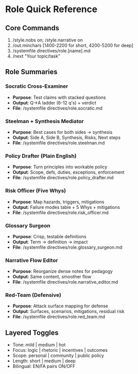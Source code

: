 # Role Quick Reference

## Core Commands
1. /style.nobs on; /style.narrative on
2. /out.minchars [1400-2200 for short, 4200-5200 for deep]
3. /systemfile directives/role.[name].md
4. /next "Your topic/task"

## Role Summaries

### Socratic Cross-Examiner
- **Purpose**: Test claims with stacked questions
- **Output**: Q→A ladder (6-12 q's) + verdict
- **File**: /systemfile directives/role.socratic.md

### Steelman + Synthesis Mediator
- **Purpose**: Best cases for both sides → synthesis
- **Output**: Side A, Side B, Synthesis, Risks, Next steps
- **File**: /systemfile directives/role.steelman.md

### Policy Drafter (Plain English)
- **Purpose**: Turn principles into workable policy
- **Output**: Scope, defs, duties, exceptions, enforcement
- **File**: /systemfile directives/role.policy_drafter.md

### Risk Officer (Five Whys)
- **Purpose**: Map hazards, triggers, mitigations
- **Output**: Failure modes table + 5 Whys + mitigations
- **File**: /systemfile directives/role.risk_officer.md

### Glossary Surgeon
- **Purpose**: Crisp, testable definitions
- **Output**: Term → definition → impact
- **File**: /systemfile directives/role.glossary_surgeon.md

### Narrative Flow Editor
- **Purpose**: Reorganize dense notes for pedagogy
- **Output**: Same content, smoother flow
- **File**: /systemfile directives/role.narrative_editor.md

### Red-Team (Defensive)
- **Purpose**: Attack surface mapping for defense
- **Output**: Surfaces, scenarios, mitigations, residual risk
- **File**: /systemfile directives/role.red_team.md

## Layered Toggles
- Tone: mild | medium | hot
- Focus: logic | rhetoric | incentives | outcomes
- Scope: personal | community | public policy
- Length: short | medium | deep
- Bilingual: EN/FA pairs ON/OFF
